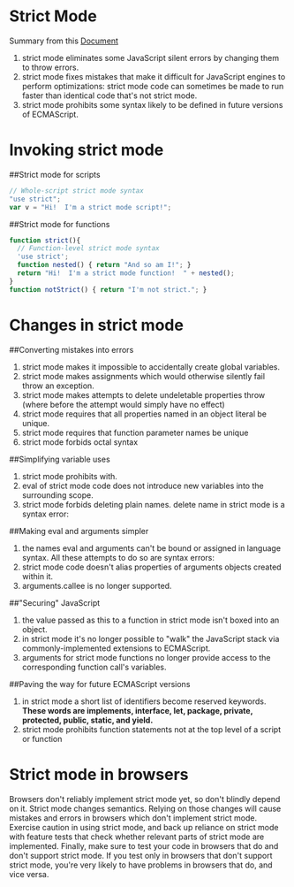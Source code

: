 Strict Mode
===========

Summary from this [Document](https://developer.mozilla.org/en-US/docs/Web/JavaScript/Reference/Functions_and_function_scope/Strict_mode)

1.  strict mode eliminates some JavaScript silent errors by changing them to throw errors. 
2.  strict mode fixes mistakes that make it difficult for JavaScript engines to perform optimizations: strict mode code can sometimes be made to run faster than identical code that's not strict mode. 
3.  strict mode prohibits some syntax likely to be defined in future versions of ECMAScript.



Invoking strict mode
=====================
##Strict mode for scripts

```js
// Whole-script strict mode syntax
"use strict";
var v = "Hi!  I'm a strict mode script!";
```

##Strict mode for functions
```js
function strict(){
  // Function-level strict mode syntax
  'use strict';
  function nested() { return "And so am I!"; }
  return "Hi!  I'm a strict mode function!  " + nested();
}
function notStrict() { return "I'm not strict."; }
```

Changes in strict mode
======================

##Converting mistakes into errors

1.  strict mode makes it impossible to accidentally create global variables. 
2.  strict mode makes assignments which would otherwise silently fail throw an exception. 
3.  strict mode makes attempts to delete undeletable properties throw (where before the attempt would simply have no effect)
4.  strict mode requires that all properties named in an object literal be unique.
5.  strict mode requires that function parameter names be unique
6.  strict mode forbids octal syntax


##Simplifying variable uses
1.  strict mode prohibits with.
2.  eval of strict mode code does not introduce new variables into the surrounding scope.
3.  strict mode forbids deleting plain names. delete name in strict mode is a syntax error:

##Making eval and arguments simpler
1.  the names eval and arguments can't be bound or assigned in language syntax. All these attempts to do so are syntax errors:
2.  strict mode code doesn't alias properties of arguments objects created within it.
3.  arguments.callee is no longer supported.


##"Securing" JavaScript
1. the value passed as this to a function in strict mode isn't boxed into an object. 
2. in strict mode it's no longer possible to "walk" the JavaScript stack via commonly-implemented extensions to ECMAScript.
3. arguments for strict mode functions no longer provide access to the corresponding function call's variables.

##Paving the way for future ECMAScript versions
1.  in strict mode a short list of identifiers become reserved keywords. **These words are implements, interface, let, package, private, protected, public, static, and yield.**
2.  strict mode prohibits function statements not at the top level of a script or function


Strict mode in browsers
=======================

Browsers don't reliably implement strict mode yet, so don't blindly depend on it. Strict mode changes semantics. Relying on those changes will cause mistakes and errors in browsers which don't implement strict mode. Exercise caution in using strict mode, and back up reliance on strict mode with feature tests that check whether relevant parts of strict mode are implemented. Finally, make sure to test your code in browsers that do and don't support strict mode. If you test only in browsers that don't support strict mode, you're very likely to have problems in browsers that do, and vice versa.
